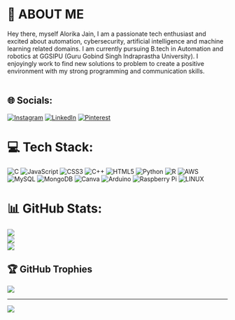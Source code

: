 # 💖 ABOUT ME 
Hey there, myself Alorika Jain, I am a passionate tech enthusiast and excited about automation, cybersecurity, artificial intelligence and machine learning related domains. I am currently pursuing B.tech in Automation and robotics at GGSIPU (Guru Gobind Singh Indraprastha University). I enjoyingly work to find new solutions to problem to create a positive environment with my strong programming and communication skills.  <br><br>


## 🌐 Socials:
[![Instagram](https://img.shields.io/badge/Instagram-%23E4405F.svg?logo=Instagram&logoColor=white)](https://instagram.com/alorikajain) [![LinkedIn](https://img.shields.io/badge/LinkedIn-%230077B5.svg?logo=linkedin&logoColor=white)](https://linkedin.com/in/alorikajain13) [![Pinterest](https://img.shields.io/badge/Pinterest-%23E60023.svg?logo=Pinterest&logoColor=white)](https://pinterest.com/alorikaj) 

# 💻 Tech Stack:
![C](https://img.shields.io/badge/c-%2300599C.svg?style=flat&logo=c&logoColor=white) ![JavaScript](https://img.shields.io/badge/javascript-%23323330.svg?style=flat&logo=javascript&logoColor=%23F7DF1E) ![CSS3](https://img.shields.io/badge/css3-%231572B6.svg?style=flat&logo=css3&logoColor=white) ![C++](https://img.shields.io/badge/c++-%2300599C.svg?style=flat&logo=c%2B%2B&logoColor=white) ![HTML5](https://img.shields.io/badge/html5-%23E34F26.svg?style=flat&logo=html5&logoColor=white) ![Python](https://img.shields.io/badge/python-3670A0?style=flat&logo=python&logoColor=ffdd54) ![R](https://img.shields.io/badge/r-%23276DC3.svg?style=flat&logo=r&logoColor=white) ![AWS](https://img.shields.io/badge/AWS-%23FF9900.svg?style=flat&logo=amazon-aws&logoColor=white) ![MySQL](https://img.shields.io/badge/mysql-%2300f.svg?style=flat&logo=mysql&logoColor=white) ![MongoDB](https://img.shields.io/badge/MongoDB-%234ea94b.svg?style=flat&logo=mongodb&logoColor=white) ![Canva](https://img.shields.io/badge/Canva-%2300C4CC.svg?style=flat&logo=Canva&logoColor=white) ![Arduino](https://img.shields.io/badge/-Arduino-00979D?style=flat&logo=Arduino&logoColor=white) ![Raspberry Pi](https://img.shields.io/badge/-RaspberryPi-C51A4A?style=flat&logo=Raspberry-Pi) ![LINUX](https://img.shields.io/badge/Linux-FCC624?style=flat&logo=linux&logoColor=black)
# 📊 GitHub Stats:
![](https://github-readme-stats.vercel.app/api?username=BLACKACE13&theme=nightowl&hide_border=false&include_all_commits=true&count_private=true)<br/>
![](https://github-readme-streak-stats.herokuapp.com/?user=BLACKACE13&theme=nightowl&hide_border=false)<br/>
![](https://github-readme-stats.vercel.app/api/top-langs/?username=BLACKACE13&theme=nightowl&hide_border=false&include_all_commits=true&count_private=true&layout=compact)

## 🏆 GitHub Trophies
![](https://github-profile-trophy.vercel.app/?username=BLACKACE13&theme=radical&no-frame=true&no-bg=false&margin-w=4)

---
[![](https://visitcount.itsvg.in/api?id=BLACKACE13&icon=7&color=10)](https://visitcount.itsvg.in)
